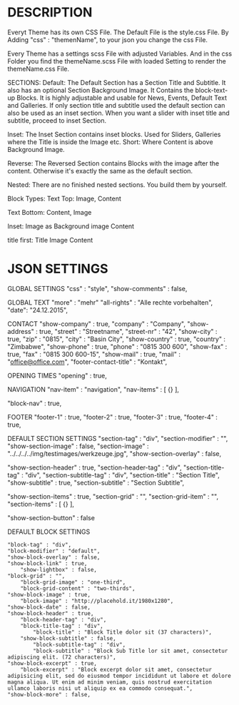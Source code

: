 # DESCRIPTION

Everyt Theme has its own CSS File. The Default File is the style.css File.
By Adding "css" : "themenName", to your json you change the css File.

Every Theme has a settings scss File with adjusted Variables. 
And in the css Folder you find the themeName.scss File with loaded Setting to render the themeName.css File.


SECTIONS:
Default:
The Default Section has a Section Title and Subtitle. It also has an optional Section Background Image.
It Contains the block-text-up Blocks.
It is highly adjustable and usable for News, Events, Default Text and Galleries. 
If only section title and subtitle used the default section can also be used as an inset section.
When you want a slider with inset title and subtitle, proceed to inset Section.

Inset:
The Inset Section contains inset blocks. Used for Sliders, Galleries where the Title is inside the Image etc. Short: Where Content is above Background Image. 

Reverse:
The Reversed Section contains Blocks with the image after the content. Otherwise it's exactly the same as the default section.


Nested:
There are no finished nested sections. You build them by yourself. 



Block Types:
Text Top:
Image, Content


Text Bottom:
Content, Image

Inset:
Image as Background image
Content


title first:
Title
Image
Content











# JSON SETTINGS


GLOBAL SETTINGS
"css" : "style",
"show-comments" : false,



GLOBAL TEXT
"more" : "mehr"
"all-rights" : "Alle rechte vorbehalten",
"date": "24.12.2015",



CONTACT
"show-company" : true,
"company" : "Company",
"show-address" : true,
"street" : "Streetname",
"street-nr" : "42",
"show-city" : true,
"zip" : "0815",
"city" : "Basin City",
"show-country" : true,
"country" : "Zimbabwe",
"show-phone" : true,
"phone" : "0815 300 600",
"show-fax" : true,
"fax" : "0815 300 600-15",
"show-mail" : true,
"mail" : "office@office.com",
"footer-contact-title" : "Kontakt",



OPENING TIMES
"opening" : true,


NAVIGATION
"nav-item" : "navigation",
"nav-items" : [
    {}
],

"block-nav" : true,



FOOTER
"footer-1" : true,
"footer-2" : true,
"footer-3" : true,
"footer-4" : true,



DEFAULT SECTION SETTINGS
"section-tag" : "div",
"section-modifier" : "",
"show-section-image" : false,
"section-image" : "../../../../img/testimages/werkzeuge.jpg",
"show-section-overlay" : false,

"show-section-header" : true,
    "section-header-tag" : "div",
    "section-title-tag" : "div",
    "section-subtitle-tag" : "div",
    "section-title" : "Section Title",
    "show-subtitle" : true,
    "section-subtitle" : "Section Subtitle",

"show-section-items" : true,
    "section-grid" : "",
    "section-grid-item" : "",
    "section-items" : [
        {}
    ],

"show-section-button" : false



DEFAULT BLOCK SETTINGS

    "block-tag" : "div",
    "block-modifier" : "default",
    "show-block-overlay" : false,
    "show-block-link" : true,
        "show-lightbox" : false,
    "block-grid" : "",
        "block-grid-image" : "one-third",
        "block-grid-content" : "two-thirds",
    "show-block-image" : true,
        "block-image" : "http://placehold.it/1980x1280",
    "show-block-date" : false,
    "show-block-header" : true,
        "block-header-tag" : "div",
        "block-title-tag" : "div",
            "block-title" : "Block Title dolor sit (37 characters)",
        "show-block-subtitle" : false,
            "block-subtitle-tag" : "div",
            "block-subtitle" : "Block Sub Title lor sit amet, consectetur adipiscing elit. (72 characters)",
    "show-block-excerpt" : true,
        "block-excerpt" : "Block excerpt dolor sit amet, consectetur adipisicing elit, sed do eiusmod tempor incididunt ut labore et dolore magna aliqua. Ut enim ad minim veniam, quis nostrud exercitation ullamco laboris nisi ut aliquip ex ea commodo consequat.",
    "show-block-more" : false,